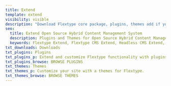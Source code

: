 ```yaml
---
title: Extend
template: extend
visibility: visible
description: "Download Flextype core package, plugins, themes add if you want to report a bug or contribute your ideas, you can use the Flextype GitHub Issues tracker"
seo:
  title: Extend Open Source Hybrid Content Management System
  description: Plugins and Themes for Open Source Hybrid Content Management System
  keywords: Flextype Extend, Flextype CMS Extend, Headless CMS Extend, Download Flat File CMS Extends, Download Flat File Content Management System Extends, Download PHP CMS Extends, Extend, Extends, Content, Management, System, PHP, CMS
txt_downloads: Downloads
txt_plugins: Plugins
txt_plugins_p: Extend and customize Flextype functionality with plugins.
txt_plugins_browse: BROWSE PLUGINS
txt_themes: Themes
txt_themes_p: Customize your site with a themes for Flextype.
txt_themes_browse: BROWSE THEMES
---
```

